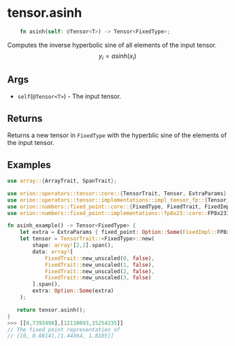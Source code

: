 # tensor.asinh

```rust 
    fn asinh(self: @Tensor<T>) -> Tensor<FixedType>;
```

Computes the inverse hyperbolic sine of all elements of the input tensor.
$$
y_i=asinh({x_i})
$$

## Args

* `self`(`@Tensor<T>`) - The input tensor.

## Returns

Returns a new tensor in `FixedType` with the hyperblic sine of the elements of the input tensor.

## Examples

```rust
use array::{ArrayTrait, SpanTrait};

use orion::operators::tensor::core::{TensorTrait, Tensor, ExtraParams};
use orion::operators::tensor::implementations::impl_tensor_fp::{Tensor_fp};
use orion::numbers::fixed_point::core::{FixedType, FixedTrait, FixedImpl};
use orion::numbers::fixed_point::implementations::fp8x23::core::FP8x23Impl;

fn asinh_example() -> Tensor<FixedType> {
    let extra = ExtraParams { fixed_point: Option::Some(FixedImpl::FP8x23) };
    let tensor = TensorTrait::<FixedType>::new(
        shape: array![2,2].span(),
        data: array![
            FixedTrait::new_unscaled(0, false),
            FixedTrait::new_unscaled(1, false),
            FixedTrait::new_unscaled(2, false),
            FixedTrait::new_unscaled(3, false)
        ].span(),
        extra: Option::Some(extra)
    );

   return tensor.asinh();
}
>>> [[0,7393498],[12110093,15254235]]
// The fixed point representation of
// [[0, 0.8814],[1.44364, 1.8185]]
```
